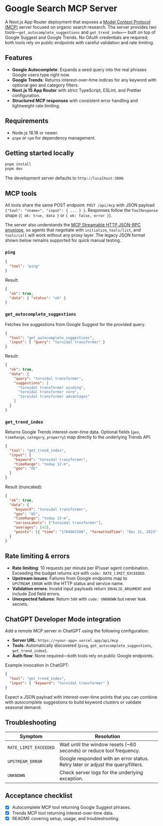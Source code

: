 # Google Search MCP Server

A Next.js App Router deployment that exposes a [Model Context Protocol (MCP)](https://platform.openai.com/docs/mcp/overview)
server focused on organic search research. The server provides two tools—`get_autocomplete_suggestions` and `get_trend_index`—
built on top of Google Suggest and Google Trends. No OAuth credentials are required; both tools rely on public endpoints with
careful validation and rate limiting.

## Features

- **Google Autocomplete**: Expands a seed query into the real phrases Google users type right now.
- **Google Trends**: Returns interest-over-time indices for any keyword with optional geo and category filters.
- **Next.js 15 App Router** with strict TypeScript, ESLint, and Prettier configuration.
- **Structured MCP responses** with consistent error handling and lightweight rate limiting.

## Requirements

- Node.js 18.18 or newer.
- `pnpm` or `npm` for dependency management.

## Getting started locally

```bash
pnpm install
pnpm dev
```

The development server defaults to `http://localhost:3000`.

## MCP tools

All tools share the same POST endpoint: `POST /api/mcp` with JSON payload `{"tool": "<name>", "input": { ... } }`. Responses
follow the `ToolResponse` shape (`{ ok: true, data }` or `{ ok: false, error }`).

The server also understands the [MCP Streamable HTTP JSON-RPC envelope](https://modelcontextprotocol.io/specification/latest),
so agents that negotiate with `initialize`, `tools/list`, and `tools/call` will work without any proxy layer. The legacy JSON
format shown below remains supported for quick manual testing.

### `ping`

```json
{
  "tool": "ping"
}
```

Result:

```json
{
  "ok": true,
  "data": { "status": "ok" }
}
```

### `get_autocomplete_suggestions`

Fetches live suggestions from Google Suggest for the provided query.

```json
{
  "tool": "get_autocomplete_suggestions",
  "input": { "query": "toroidal transformer" }
}
```

Result:

```json
{
  "ok": true,
  "data": {
    "query": "toroidal transformer",
    "suggestions": [
      "toroidal transformer winding",
      "toroidal transformer core",
      "toroidal transformer advantages"
    ]
  }
}
```

### `get_trend_index`

Returns Google Trends interest-over-time data. Optional fields (`geo`, `timeRange`, `category`, `property`) map directly to the
underlying Trends API.

```json
{
  "tool": "get_trend_index",
  "input": {
    "keyword": "toroidal transformer",
    "timeRange": "today 12-m",
    "geo": "US"
  }
}
```

Result (truncated):

```json
{
  "ok": true,
  "data": {
    "keyword": "toroidal transformer",
    "geo": "US",
    "timeRange": "today 12-m",
    "seriesLabels": ["toroidal transformer"],
    "averages": [42],
    "points": [{ "time": "1704067200", "formattedTime": "Dec 31, 2023", "values": [37] }]
  }
}
```

## Rate limiting & errors

- **Rate limiting**: 10 requests per minute per IP/user agent combination. Exceeding the budget returns `429` with
  `code: RATE_LIMIT_EXCEEDED`.
- **Upstream issues**: Failures from Google endpoints map to `UPSTREAM_ERROR` with the HTTP status and service name.
- **Validation errors**: Invalid input payloads return `INVALID_ARGUMENT` and include Zod field errors.
- **Unexpected failures**: Return `500` with `code: UNKNOWN` but never leak secrets.

## ChatGPT Developer Mode integration

Add a remote MCP server in ChatGPT using the following configuration:

- **Server URL**: `https://<your-app>.vercel.app/api/mcp`
- **Tools**: Automatically discovered (`ping`, `get_autocomplete_suggestions`, `get_trend_index`).
- **Auth flow**: None required—both tools rely on public Google endpoints.

Example invocation in ChatGPT:

```json
{
  "tool": "get_trend_index",
  "input": { "keyword": "toroidal transformer" }
}
```

Expect a JSON payload with interest-over-time points that you can combine with autocomplete suggestions to build keyword
clusters or validate seasonal demand.

## Troubleshooting

| Symptom               | Resolution                                                                      |
| --------------------- | ------------------------------------------------------------------------------- |
| `RATE_LIMIT_EXCEEDED` | Wait until the window resets (~60 seconds) or reduce tool frequency.            |
| `UPSTREAM_ERROR`      | Google responded with an error status. Retry later or adjust the query/filters. |
| `UNKNOWN`             | Check server logs for the underlying exception.                                 |

## Acceptance checklist

- [x] Autocomplete MCP tool returning Google Suggest phrases.
- [x] Trends MCP tool returning interest-over-time data.
- [x] README covering setup, usage, and troubleshooting.
